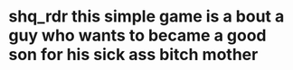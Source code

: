 # shq_rdr this simple game is a bout a guy who wants to became a good son for his sick ass bitch mother
